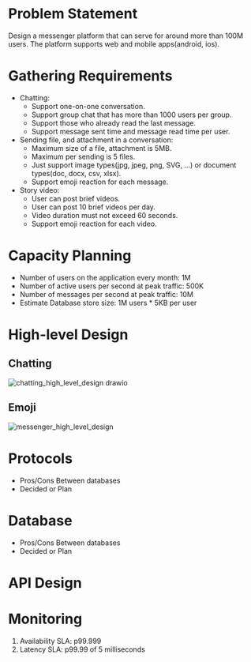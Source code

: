 # Problem Statement
Design a messenger platform that can serve for around more than 100M users. The platform supports web and mobile apps(android, ios).
# Gathering Requirements
- Chatting:
  + Support one-on-one conversation.
  + Support group chat that has more than 1000 users per group.
  + Support those who already read the last message.
  + Support message sent time and message read time per user.
- Sending file, and attachment in a conversation:
  + Maximum size of a file, attachment is 5MB.
  + Maximum per sending is 5 files.
  + Just support image types(jpg, jpeg, png, SVG, ...) or document types(doc, docx, csv, xlsx).
  + Support emoji reaction for each message.
- Story video:
  + User can post brief videos.
  + User can post 10 brief videos per day.
  + Video duration must not exceed 60 seconds.
  + Support emoji reaction for each video.
# Capacity Planning
- Number of users on the application every month: 1M
- Number of active users per second at peak traffic: 500K
- Number of messages per second at peak traffic: 10M
- Estimate Database store size: 1M users * 5KB per user
# High-level Design
## Chatting
![chatting_high_level_design drawio](https://github.com/duyledat197/messenger/assets/38448882/c592f2b1-18d3-4dc6-8e95-8af82e02eeec)

## Emoji
![messenger_high_level_design](https://github.com/duyledat197/messenger/assets/38448882/a6af24ec-0cf7-44e4-8caa-6b58d5468066)



# Protocols
- Pros/Cons Between databases
- Decided or Plan
# Database
- Pros/Cons Between databases
- Decided or Plan

# API Design

# Monitoring
1. Availability SLA: p99.999
2. Latency SLA: p99.99 of 5 milliseconds
